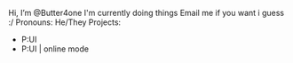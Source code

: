 Hi, I’m @Butter4one
I'm currently doing things
Email me if you want i guess :/
Pronouns: He/They
Projects:
- P:UI
- P:UI | online mode

<!---
Butter4one/Butter4one is a ✨ special ✨ repository because its `README.md` (this file) appears on your GitHub profile.
You can click the Preview link to take a look at your changes.
--->
